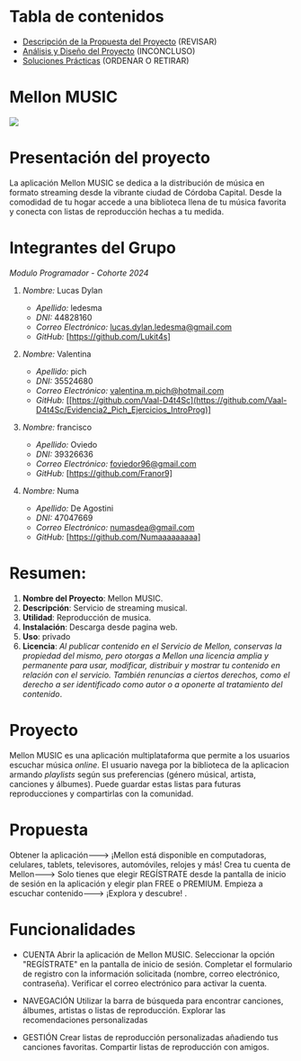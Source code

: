 # Tabla de contenidos
- [Descripción de la Propuesta del Proyecto](#descripción-de-la-propuesta-del-proyecto) (REVISAR)
- [Análisis y Diseño del Proyecto](#análisis-y-diseño-del-proyecto)                     (INCONCLUSO)
- [Soluciones Prácticas](#soluciones-prácticas)                                         (ORDENAR O RETIRAR)

# Mellon MUSIC
![](https://cdn.discordapp.com/attachments/1237148612778004573/1243357062013128814/OIG2.jpg?ex=6661a8c0&is=66605740&hm=588cee838162335bb6d7d2083251388b03ba701ee48986e1ae506b4d1840c8a2&) 

# Presentación del proyecto
La aplicación Mellon MUSIC se dedica a la distribución de música en formato streaming desde la vibrante ciudad de Córdoba Capital. Desde la comodidad de tu hogar accede a una biblioteca llena de tu música favorita y conecta con listas de reproducción hechas a tu medida.

# Integrantes del Grupo

*Modulo Programador - Cohorte 2024*

1. *Nombre:* Lucas Dylan
   - *Apellido:* ledesma
   - *DNI:* 44828160
   - *Correo Electrónico:* lucas.dylan.ledesma@gmail.com
   - *GitHub:* [https://github.com/Lukit4s]

2. *Nombre:* Valentina
   - *Apellido:* pich
   - *DNI:* 35524680
   - *Correo Electrónico:* valentina.m.pich@hotmail.com
   - *GitHub:* [[https://github.com/Vaal-D4t4Sc](https://github.com/Vaal-D4t4Sc/Evidencia2_Pich_Ejercicios_IntroProg)]

3. *Nombre:* francisco
   - *Apellido:* Oviedo
   - *DNI:* 39326636
   - *Correo Electrónico:* foviedor96@gmail.com
   - *GitHub:* [https://github.com/Franor9]
4. *Nombre:* Numa
   - *Apellido:* De Agostini
   - *DNI:* 47047669
   - *Correo Electrónico:* numasdea@gmail.com
   - *GitHub:* [https://github.com/Numaaaaaaaaa]

# Resumen:

1. **Nombre del Proyecto**: Mellon MUSIC.
2. **Descripción**: Servicio de streaming musical.
3. **Utilidad**: Reproducción de musica.
4. **Instalación**: Descarga desde pagina web.
5. **Uso**: privado
6. **Licencia**: *Al publicar contenido en el Servicio de Mellon, conservas la propiedad del mismo, pero otorgas a Mellon una licencia amplia y permanente para usar, modificar, distribuir y mostrar tu contenido en relación con el servicio. También renuncias a ciertos derechos, como el derecho a ser identificado como autor o a oponerte al tratamiento del contenido*.

# Proyecto

Mellon MUSIC es una aplicación multiplataforma que permite a los usuarios escuchar música *online*. El usuario navega por la biblioteca de la aplicacion armando *playlists* según sus preferencias (género músical, artista, canciones y álbumes). Puede guardar estas listas para futuras reproducciones y compartirlas con la comunidad.

# Propuesta

Obtener la aplicación---> ¡Mellon está disponible en computadoras, celulares, tablets, televisores, automóviles, relojes y más!
Crea tu cuenta de Mellon---> Solo tienes que elegir REGÍSTRATE desde la pantalla de inicio de sesión en la aplicación y elegir plan FREE o PREMIUM.
Empieza a escuchar contenido---> ¡Explora y descubre! .

# Funcionalidades
- CUENTA
	Abrir la aplicación de Mellon MUSIC.
	Seleccionar la opción "REGÍSTRATE" en la pantalla de inicio de sesión.
	Completar el formulario de registro con la información solicitada (nombre, correo electrónico, contraseña).
	Verificar el correo electrónico para activar la cuenta.

- NAVEGACIÓN
	Utilizar la barra de búsqueda para encontrar canciones, álbumes, artistas o listas de reproducción.
	Explorar las recomendaciones personalizadas

- GESTIÓN
	Crear listas de reproducción personalizadas añadiendo tus canciones favoritas.
	Compartir listas de reproducción con amigos.

